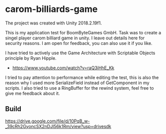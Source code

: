 # carom-billiards-game
The project was created with Unity 2018.2.19f1.

This is my application test for BoomByteGames GmbH. Task was to create a singel player carom billiard game in unity. 
I leave out details here for security reasons. I am open for feedback, you can also use it if you like.

I have tried to actively use the Game Architecture with Scriptable Objects principle by Ryan Hipple.
- https://www.youtube.com/watch?v=raQ3iHhE_Kk

I tried to pay attention to performance while editing the test, this is also the reason why I used more SerializeField instead of GetComponent in my scripts. I also tried to use a RingBuffer for the rewind system, feel free to give me feedback about it. 

## Build
https://drive.google.com/file/d/10PqB_w-_39cRh2GyoncSX2nDJl56k1Rm/view?usp=drivesdk

